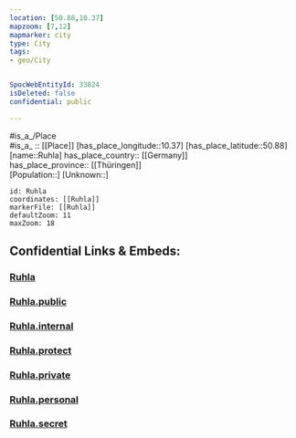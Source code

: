 ```yaml
---
location: [50.88,10.37] 
mapzoom: [7,12] 
mapmarker: city 
type: City
tags:
- geo/City


SpocWebEntityId: 33824
isDeleted: false
confidential: public

---
```

#is_a_/Place  
#is_a_ :: [[Place]] 
[has_place_longitude::10.37] 
[has_place_latitude::50.88] 
[name::Ruhla] 
has_place_country:: [[Germany]]  
has_place_province:: [[Thüringen]]  
[Population::] 
[Unknown::] 


```leaflet
id: Ruhla
coordinates: [[Ruhla]] 
markerFile: [[Ruhla]] 
defaultZoom: 11 
maxZoom: 18
```


## Confidential Links & Embeds: 

### [Ruhla](/_Standards/Earth/Continent/Europe/Europe~Central/Germany/Germany~East/Thüringen/counties~TH/Wartburgkreis/cities~Wartburgkreis/Ruhla.md) 

### [Ruhla.public](/_public/Earth/Continent/Europe/Europe~Central/Germany/Germany~East/Thüringen/counties~TH/Wartburgkreis/cities~Wartburgkreis/Ruhla.public.md) 

### [Ruhla.internal](/_internal/Earth/Continent/Europe/Europe~Central/Germany/Germany~East/Thüringen/counties~TH/Wartburgkreis/cities~Wartburgkreis/Ruhla.internal.md) 

### [Ruhla.protect](/_protect/Earth/Continent/Europe/Europe~Central/Germany/Germany~East/Thüringen/counties~TH/Wartburgkreis/cities~Wartburgkreis/Ruhla.protect.md) 

### [Ruhla.private](/_private/Earth/Continent/Europe/Europe~Central/Germany/Germany~East/Thüringen/counties~TH/Wartburgkreis/cities~Wartburgkreis/Ruhla.private.md) 

### [Ruhla.personal](/_personal/Earth/Continent/Europe/Europe~Central/Germany/Germany~East/Thüringen/counties~TH/Wartburgkreis/cities~Wartburgkreis/Ruhla.personal.md) 

### [Ruhla.secret](/_secret/Earth/Continent/Europe/Europe~Central/Germany/Germany~East/Thüringen/counties~TH/Wartburgkreis/cities~Wartburgkreis/Ruhla.secret.md)

